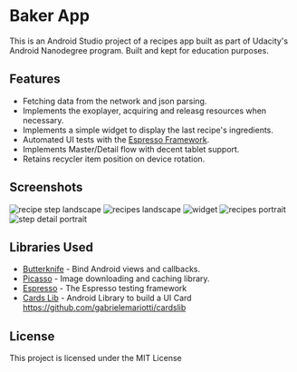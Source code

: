 # Baker App

This is an Android Studio project of a recipes app built as part of Udacity's Android Nanodegree program. Built and kept for education purposes.
## Features
- Fetching data from the network and json parsing.
- Implements the exoplayer, acquiring and releasg resources when necessary.
- Implements a simple widget to display the last recipe's ingredients.
- Automated UI tests with the [Espresso Framework](https://google.github.io/android-testing-support-library/docs/espresso/).
- Implements Master/Detail flow with decent tablet support.
- Retains recycler item position on device rotation.

## Screenshots
![recipe step landscape](https://raw.githubusercontent.com/mtsalenc/BakerApp/master/screenshots/Screenshot_1496703509.png) 
![recipes landscape](https://raw.githubusercontent.com/mtsalenc/BakerApp/master/screenshots/Screenshot_1496703495.png) 
![widget](https://raw.githubusercontent.com/mtsalenc/BakerApp/master/screenshots/Screenshot_1496703564.png) 
![recipes portrait](https://raw.githubusercontent.com/mtsalenc/BakerApp/master/screenshots/Screenshot_1496703606.png) 
![step detail portrait](https://raw.githubusercontent.com/mtsalenc/BakerApp/master/screenshots/Screenshot_1496703620.png) 
## Libraries Used

* [Butterknife](https://github.com/JakeWharton/butterknife) - Bind Android views and callbacks.
* [Picasso](http://square.github.io/picasso/) - Image downloading and caching library.
* [Espresso](https://google.github.io/android-testing-support-library/docs/espresso/) - The Espresso testing framework
* [Cards Lib](https://github.com/gabrielemariotti/cardslib) - Android Library to build a UI Card  https://github.com/gabrielemariotti/cardslib

## License
This project is licensed under the MIT License 